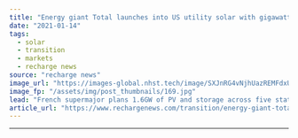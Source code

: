 ```yaml
---
title: "Energy giant Total launches into US utility solar with gigawatt-scale deal"
date: "2021-01-14"
tags: 
  - solar
  - transition
  - markets
  - recharge news
source: "recharge news"
image_url: "https://images-global.nhst.tech/image/SXJnRG4vNjhUazREMFdxUUsxdUV3SFlHN0hXOG9yZm5qTXhDQUNRUGFCYz0=/nhst/binary/d01fd3a83595e62e9d91a7776e90658e"
image_fp: "/assets/img/post_thumbnails/169.jpg"
lead: "French supermajor plans 1.6GW of PV and storage across five states in joint venture with South Korean group Hanwha"
article_url: "https://www.rechargenews.com/transition/energy-giant-total-launches-into-us-utility-solar-with-gigawatt-scale-deal/2-1-945081"
---
```


---
